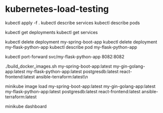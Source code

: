 # kubernetes-load-testing

kubectl apply -f .
kubectl describe services
kubectl describe pods 

kubectl get deployments
kubectl get services

kubectl delete deployment my-spring-boot-app
kubectl delete deployment my-flask-python-app
kubectl describe pod my-flask-python-app

kubectl port-forward svc/my-flask-python-app 8082:8082

./build_docker_images.sh my-spring-boot-app:latest my-gin-golang-app:latest my-flask-python-app:latest postgresdb:latest react-frontend:latest ansible-terraform:latest\n

minikube image load my-spring-boot-app:latest my-gin-golang-app:latest my-flask-python-app:latest postgresdb:latest react-frontend:latest ansible-terraform:latest

minikube dashboard